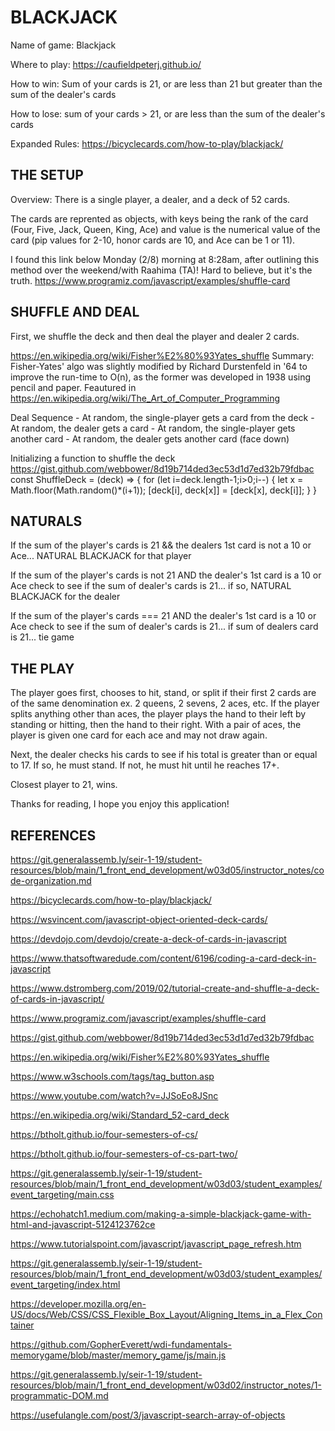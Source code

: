 # BLACKJACK

Name of game: 
    Blackjack

Where to play: 
    https://caufieldpeterj.github.io/ 

How to win:
    Sum of your cards is 21, or are less than 21 but greater than the sum of the dealer's cards

How to lose:
    sum of your cards > 21, or are less than the sum of the dealer's cards

Expanded Rules: 
    https://bicyclecards.com/how-to-play/blackjack/

## THE SETUP

Overview:  There is a single player, a dealer, and a deck of 52 cards.

The cards are reprented as objects, with keys being the rank of the card (Four, Five, Jack, Queen, King, Ace) and value is the numerical value of the card (pip values for 2-10, honor cards are 10, and Ace can be 1 or 11).

I found this link below Monday (2/8) morning at 8:28am, after outlining this method over the weekend/with Raahima (TA)! Hard to believe, but it's the truth.
https://www.programiz.com/javascript/examples/shuffle-card


## SHUFFLE AND DEAL

First, we shuffle the deck and then deal the player and dealer 2 cards.

https://en.wikipedia.org/wiki/Fisher%E2%80%93Yates_shuffle
    Summary: Fisher-Yates' algo was slightly modified by Richard Durstenfeld in '64 to improve the run-time to O(n), as the former was developed in 1938 using pencil and paper. 
    Feautured in https://en.wikipedia.org/wiki/The_Art_of_Computer_Programming 


Deal Sequence
    - At random, the single-player gets a card from the deck
    - At random, the dealer gets a card 
    - At random, the single-player gets another card 
    - At random, the dealer gets another card (face down)

Initializing a function to shuffle the deck
https://gist.github.com/webbower/8d19b714ded3ec53d1d7ed32b79fdbac
const ShuffleDeck = (deck) => {
    for (let i=deck.length-1;i>0;i--) {
        let x = Math.floor(Math.random()*(i+1));
        [deck[i], deck[x]] = [deck[x], deck[i]];
    }
}


## NATURALS

If the sum of the player's cards is 21 && the dealers 1st card is not a 10 or Ace... NATURAL BLACKJACK for that player

If the sum of the player's cards is not 21 AND the dealer's 1st card is a 10 or Ace check to see if the sum of dealer's cards is 21... if so, NATURAL BLACKJACK for the dealer

If the sum of the player's cards === 21 AND the dealer's 1st card is a 10 or Ace check to see if the sum of dealer's cards is 21... if sum of dealers card is 21... tie game


## THE PLAY

The player goes first, chooses to hit, stand, or split if their first 2 cards are of the same denomination ex. 2 queens, 2 sevens, 2 aces, etc. If the player splits anything other than aces, the player plays the hand to their left by standing or hitting, then the hand to their right. With a pair of aces, the player is given one card for each ace and may not draw again.

Next, the dealer checks his cards to see if his total is greater than or equal to 17. If so, he must stand. If not, he must hit until he reaches 17+. 

Closest player to 21, wins.

Thanks for reading, I hope you enjoy this application!

## REFERENCES

https://git.generalassemb.ly/seir-1-19/student-resources/blob/main/1_front_end_development/w03d05/instructor_notes/code-organization.md


https://bicyclecards.com/how-to-play/blackjack/ 

https://wsvincent.com/javascript-object-oriented-deck-cards/

https://devdojo.com/devdojo/create-a-deck-of-cards-in-javascript

https://www.thatsoftwaredude.com/content/6196/coding-a-card-deck-in-javascript

https://www.dstromberg.com/2019/02/tutorial-create-and-shuffle-a-deck-of-cards-in-javascript/

https://www.programiz.com/javascript/examples/shuffle-card

https://gist.github.com/webbower/8d19b714ded3ec53d1d7ed32b79fdbac   

https://en.wikipedia.org/wiki/Fisher%E2%80%93Yates_shuffle

https://www.w3schools.com/tags/tag_button.asp

https://www.youtube.com/watch?v=JJSoEo8JSnc

https://en.wikipedia.org/wiki/Standard_52-card_deck

https://btholt.github.io/four-semesters-of-cs/

https://btholt.github.io/four-semesters-of-cs-part-two/

https://git.generalassemb.ly/seir-1-19/student-resources/blob/main/1_front_end_development/w03d03/student_examples/event_targeting/main.css

https://echohatch1.medium.com/making-a-simple-blackjack-game-with-html-and-javascript-5124123762ce

https://www.tutorialspoint.com/javascript/javascript_page_refresh.htm

https://git.generalassemb.ly/seir-1-19/student-resources/blob/main/1_front_end_development/w03d03/student_examples/event_targeting/index.html

https://developer.mozilla.org/en-US/docs/Web/CSS/CSS_Flexible_Box_Layout/Aligning_Items_in_a_Flex_Container

https://github.com/GopherEverett/wdi-fundamentals-memorygame/blob/master/memory_game/js/main.js

https://git.generalassemb.ly/seir-1-19/student-resources/blob/main/1_front_end_development/w03d02/instructor_notes/1-programmatic-DOM.md

https://usefulangle.com/post/3/javascript-search-array-of-objects